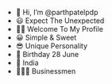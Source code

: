 - 👋 Hi, I’m @parthpatelpdp
- 😃 Expect The Unexpected
- 🙏🏻 Welcome To My Profile
- 😀 Simple & Sweet
- 😎 Unique Personality
- 🥳 Birthday 28 June
- 📍 India
- 👨🏻‍💼 Businessmen

<!---
parthpatelpdp/parthpatelpdp is a ✨ special ✨ repository because its `README.md` (this file) appears on your GitHub profile.
You can click the Preview link to take a look at your changes.
--->
